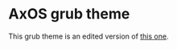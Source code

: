 # AxOS grub theme

This grub theme is an edited version of [this one](https://github.com/vinceliuice/Elegant-grub2-themes).

